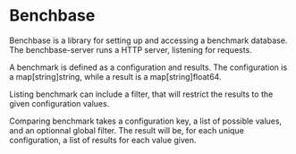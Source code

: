 Benchbase
=========

Benchbase is a library for setting up and accessing a benchmark database.
The benchbase-server runs a HTTP server, listening for requests.

A benchmark is defined as a configuration and results. The configuration is a
map[string]string, while a result is a map[string]float64.

Listing benchmark can include a filter, that will restrict the results to the
given configuration values.

Comparing benchmark takes a configuration key, a list of possible values, and
an optionnal global filter. The result will be, for each unique configuration,
a list of results for each value given.
